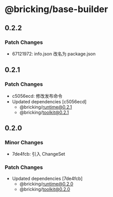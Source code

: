 # @bricking/base-builder

## 0.2.2

### Patch Changes

- 67121972: info.json 改名为 package.json

## 0.2.1

### Patch Changes

- c5056ecd: 修改发布命令
- Updated dependencies [c5056ecd]
  - @bricking/runtime@0.2.1
  - @bricking/toolkit@0.2.1

## 0.2.0

### Minor Changes

- 7de4fcb: 引入 ChangeSet

### Patch Changes

- Updated dependencies [7de4fcb]
  - @bricking/runtime@0.2.0
  - @bricking/toolkit@0.2.0
